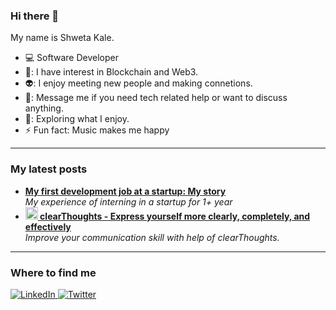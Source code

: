 ### Hi there 👋

My name is Shweta Kale.

- :computer: Software Developer 
- 💫: I have interest in Blockchain and Web3.
- 👽: I enjoy meeting new people and making connetions.
- 💬: Message me if you need tech related help or want to discuss anything.
- 👯: Exploring what I enjoy.
- ⚡ Fun fact: Music makes me happy
---- 

<h3>My latest posts</h3>
<ul>
  <li><a href="https://shwetakale.hashnode.dev/my-first-development-job-at-a-startup-my-story"><b>My first development job at a startup: My story</b></a><br/><i>My experience of interning in a startup for 1+ year</i>
  <li><a href="https://shwetakale.hashnode.dev/clearthoughts-express-yourself-more-clearly-completely-and-effectively"><b><img src="https://emojipedia-us.s3.dualstack.us-west-1.amazonaws.com/thumbs/240/apple/237/fire_1f525.png" width="20" alt="new" /> clearThoughts - Express yourself more clearly, completely, and effectively</b></a><br/><i>Improve your communication skill with help of clearThoughts.</i></li>
</ul>

----
<h3>Where to find me</h3>

<a href="https://www.linkedin.com/in/shweta-kale/" target="_blank">
  <img alt="LinkedIn" src="https://img.shields.io/badge/linkedin-%230077B5.svg?&style=for-the-badge&logo=linkedin&logoColor=white" />
</a>
<a href="https://twitter.com/shweta_kale1" target="_blank">
  <img alt="Twitter" src="https://img.shields.io/badge/twitter-%231DA1F2.svg?&style=for-the-badge&logo=twitter&logoColor=white" />
 </a> 
</br>
